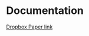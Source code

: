 # Documentation

[Dropbox Paper link](https://paper.dropbox.com/doc/poc-gmail-api-python--AXwU0GIF0YOcH~aB5mdOzqs5Ag-G6ucTPGnBY3SkrH5QEdCj)
